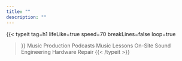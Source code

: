 ```yaml
---
title: ""
description: ""
---
```

{{< typeit 
  tag=h1
  lifeLike=true
  speed=70
  breakLines=false
  loop=true
>}}
Music Production
Podcasts
Music Lessons
On-Site Sound Engineering
Hardware Repair
{{< /typeit >}}
